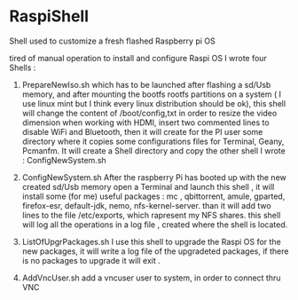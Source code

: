 # RaspiShell
Shell used to customize a fresh flashed Raspberry pi OS 

tired of manual operation to install and configure Raspi OS I wrote four Shells :

1) PrepareNewIso.sh 
which has to be launched after flashing a sd/Usb memory, and after mounting the bootfs rootfs partitions on a system ( I use linux mint but I think every linux distribution should be ok), this shell will change the content of /boot/config,txt in order to resize the video dimension when working with HDMI, insert two commented lines to disable WiFi and Bluetooth, then it will create for the PI user some directory where it copies some configurations files for Terminal, Geany, Pcmanfm. It will create a Shell directory and copy the other shell I wrote : ConfigNewSystem.sh

2) ConfigNewSystem.sh
After the raspberry Pi has booted up with the new created sd/Usb memory open a Terminal and launch this shell , it will install some (for me) useful packages : mc , qbittorrent, amule, gparted, firefox-esr, default-jdk, nemo,  nfs-kernel-server. than it will add two lines to the file /etc/exports, which rapresent my NFS shares.
this shell will log all the operations in a log file , created where the shell is located. 


3) ListOfUpgrPackages.sh 
I use this shell to upgrade the Raspi OS for the new  packages, it will write a log file of the upgradeted packages, if there is no packages to upgrade it will exit .

4) AddVncUser.sh
   add a vncuser user to system, in order to connect thru VNC
